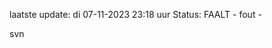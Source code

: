 laatste update: 
di 07-11-2023 23:18   uur 
Status: FAALT - fout - 
<div class="service R">svn</div>